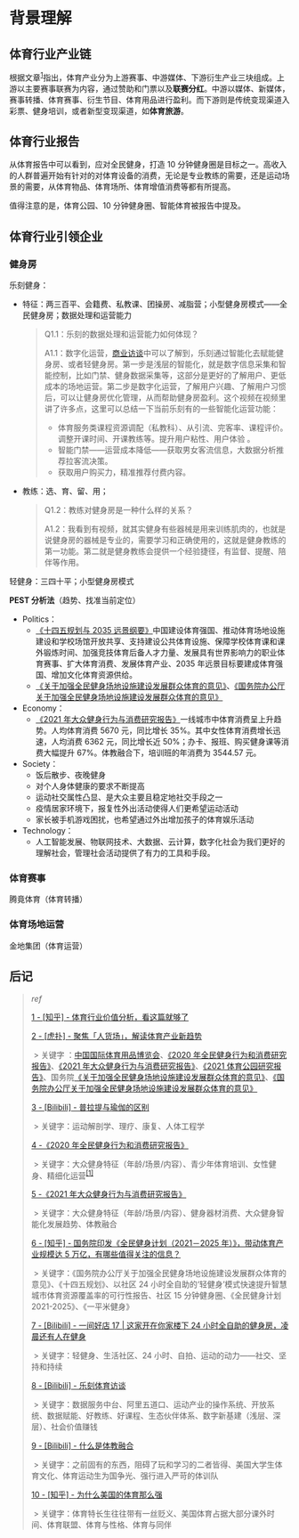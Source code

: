 # 背景理解

## 体育行业产业链

根据文章<sup>[1](https://zhuanlan.zhihu.com/p/355813106)</sup>指出，体育产业分为上游赛事、中游媒体、下游衍生产业三块组成。上游以主要赛事联赛为内容，通过赞助和门票以及**联赛分红**。中游以媒体、新媒体，赛事转播、体育赛事、衍生节目、体育用品进行盈利。而下游则是传统变现渠道入彩票、健身培训，或者新型变现渠道，如**体育旅游**。

## 体育行业报告

从体育报告中可以看到，应对全民健身，打造 10 分钟健身圈是目标之一。高收入的人群普遍开始有针对的对体育设备的消费，无论是专业教练的需要，还是运动场景的需要，从体育物品、体育场所、体育增值消费等都有所提高。

值得注意的是，体育公园、10 分钟健身圈、智能体育被报告中提及。

## 体育行业引领企业

### 健身房

乐刻健身：

- 特征：两三百平、会籍费、私教课、团操房、减脂营；小型健身房模式——全民健身房；数据处理和运营能力

  > Q1.1：乐刻的数据处理和运营能力如何体现？
  >
  > A1.1：数字化运营，[商业访谈](https://www.bilibili.com/video/BV19B4y1c7op?from=search&seid=17911402213384333513&spm_id_from=333.337.0.0)中可以了解到，乐刻通过智能化去赋能健身房、或者轻健身房。第一步是浅层的智能化，就是数字信息采集和智能控制，比如门禁、健身数据采集等，这部分是更好的了解用户、更低成本的场地运营。第二步是数字化运营，了解用户兴趣、了解用户习惯后，可以让健身房优化管理，从而帮助健身房盈利。这个视频在视频里讲了许多点，这里可以总结一下当前乐刻有的一些智能化运营功能：
  >
  > - 体育服务类课程资源调配（私教科）、从引流、完客率、课程评价。调整开课时间、开课教练等。提升用户粘性、用户体验 。
  > - 智能门禁——运营成本降低——获取男女客流信息，大数据分析推荐拉客流决策。
  > - 获取用户购买力，精准推荐付费内容。

- 教练：选、育、留、用；

  > Q1.2：教练对健身房是一种什么样的关系？
  >
  > A1.2：我看到有视频，就其实健身有些器械是用来训练肌肉的，也就是说健身房的器械是专业的，需要学习和正确使用的，这就是健身教练的第一功能。第二就是健身教练会提供一个经验捷径，有监督、提醒、陪伴等作用。

轻健身：三四十平；小型健身房模式

**PEST 分析法**（趋势、找准当前定位）

- Politics：
  - [《十四五规划与 2035 远景纲要》](https://www.ndrc.gov.cn/xxgk/zcfb/ghwb/202103/P020210323538797779059.pdf)中国建设体育强国、推动体育场地设施建设和学校场馆开放共享、支持建设公共体育设施、保障学校体育课和课外锻炼时间、加强竞技体育后备人才力量、发展具有世界影响力的职业体育赛事、扩大体育消费、发展体育产业、2035 年远景目标要建成体育强国、增加文化体育资源供给。
  - [《关于加强全民健身场地设施建设发展群众体育的意见》](http://www.gov.cn/zhengce/content/2020-10/10/content_5550053.htm)、[《国务院办公厅关于加强全民健身场地设施建设发展群众体育的意见》](http://www.gov.cn/xinwen/2020-10/10/content_5550216.htm)
- Economy：
  - [《2021 年大众健身行为与消费研究报告》](https://shipin.sportshow.com.cn/file/pdf/2021%E5%B9%B4%E5%A4%A7%E4%BC%97%E5%81%A5%E8%BA%AB%E8%A1%8C%E4%B8%BA%E4%B8%8E%E6%B6%88%E8%B4%B9%E7%A0%94%E7%A9%B6%E9%A1%B9%E7%9B%AE%E5%8F%91%E5%B8%83%E6%8A%A5%E5%91%8A.pdf)一线城市中体育消费呈上升趋势。人均体育消费 5670 元，同比增长 35%。其中女性体育消费增长迅速，人均消费 6362 元，同比增长近 50%；办卡、报班、购买健身课等消费大幅提升 67%。体教融合下，培训班的年消费为 3544.57 元。
- Society：
  - 饭后散步、夜晚健身
  - 对个人身体健康的要求不断提高
  - 运动社交属性凸显、是大众主要且稳定地社交手段之一
  - 疫情居家环境下，报复性外出活动使得人们更希望运动活动
  - 家长被手机游戏困扰，也希望通过外出增加孩子的体育娱乐活动
- Technology：
  - 人工智能发展、物联网技术、大数据、云计算，数字化社会为我们更好的理解社会，管理社会活动提供了有力的工具和手段。

### 体育赛事

腾竟体育（体育转播）

### 体育场地运营

金地集团（体育运营）

## 后记

> _ref_
>
> [1 - [知乎] - 体育行业价值分析，看这篇就够了](https://zhuanlan.zhihu.com/p/355813106)
>
> [2 - [虎扑] - 聚焦「人货场」，解读体育产业新趋势](https://bbs.hupu.com/43114686.html?is_reflow=1&cid=&bddid=&puid=&client=c08fec7ade56803f)
>
> ​	> 关键字 ：[中国国际体育用品博览会](https://cn.sportshow.com.cn/)、[《2020 年全民健身行为和消费研究报告》](https://shipin.sportshow.com.cn/file/pdf/2020%E5%B9%B4%E5%A4%A7%E4%BC%97%E5%81%A5%E8%BA%AB%E8%A1%8C%E4%B8%BA%E5%92%8C%E6%B6%88%E8%B4%B9%E7%A0%94%E7%A9%B6%E6%8A%A5%E5%91%8A.pdf)、[《2021 年大众健身行为与消费研究报告》](https://shipin.sportshow.com.cn/file/pdf/2021%E5%B9%B4%E5%A4%A7%E4%BC%97%E5%81%A5%E8%BA%AB%E8%A1%8C%E4%B8%BA%E4%B8%8E%E6%B6%88%E8%B4%B9%E7%A0%94%E7%A9%B6%E9%A1%B9%E7%9B%AE%E5%8F%91%E5%B8%83%E6%8A%A5%E5%91%8A.pdf)、[《2021 体育公园研究报告》](https://shipin.sportshow.com.cn/file/pdf/%E4%BD%93%E8%82%B2%E5%85%AC%E5%9B%AD%E7%A0%94%E7%A9%B6%E6%8A%A5%E5%91%8A.pdf)、国务院[《关于加强全民健身场地设施建设发展群众体育的意见》](http://www.gov.cn/zhengce/content/2020-10/10/content_5550053.htm)、[《国务院办公厅关于加强全民健身场地设施建设发展群众体育的意见》](http://www.gov.cn/xinwen/2020-10/10/content_5550216.htm)
>
> [3 - [Bilibili] - 普拉提与瑜伽的区别](https://www.bilibili.com/video/BV1qA411v77R?from=search&seid=5206476799003174895&spm_id_from=333.337.0.0)
>
> ​	> 关键字：运动解剖学、理疗、康复、人体工程学
>
> [4 -《2020 年全民健身行为和消费研究报告》](https://shipin.sportshow.com.cn/file/pdf/2020%E5%B9%B4%E5%A4%A7%E4%BC%97%E5%81%A5%E8%BA%AB%E8%A1%8C%E4%B8%BA%E5%92%8C%E6%B6%88%E8%B4%B9%E7%A0%94%E7%A9%B6%E6%8A%A5%E5%91%8A.pdf)
>
> ​	> 关键字：大众健身特征（年龄/场景/内容）、青少年体育培训、女性健身、精细化运营<sup>[[1]](http://www.woshipm.com/operate/804802.html)</sup>
>
> [5 -《2021 年大众健身行为与消费研究报告》](https://shipin.sportshow.com.cn/file/pdf/2021%E5%B9%B4%E5%A4%A7%E4%BC%97%E5%81%A5%E8%BA%AB%E8%A1%8C%E4%B8%BA%E4%B8%8E%E6%B6%88%E8%B4%B9%E7%A0%94%E7%A9%B6%E9%A1%B9%E7%9B%AE%E5%8F%91%E5%B8%83%E6%8A%A5%E5%91%8A.pdf)
>
> ​	> 关键字：大众健身特征（年龄/场景/内容）、健身器材消费、大众健身智能化发展趋势、体教融合
>
> [6 - [知乎] - 国务院印发《全民健身计划（2021－2025 年）》，带动体育产业规模达 5 万亿，有哪些值得关注的信息？](https://www.zhihu.com/question/477033835/answer/2045877666)
>
> ​	> 关键字：《国务院办公厅关于加强全民健身场地设施建设发展群众体育的意见》、《十四五规划》、以社区 24 小时全自助的‘轻健身’模式快速提升智慧城市体育资源覆盖率的可行性报告、社区 15 分钟健身圈、《全民健身计划 2021-2025》、《一平米健身》
>
> [7 - [Bilibili] - 一间好店 17 | 这家开在你家楼下 24 小时全自助的健身房，凌晨还有人在健身](https://www.bilibili.com/video/BV1gW411H7t4/?spm_id_from=333.788.videocard.5)
>
> ​	> 关键字：轻健身、生活社区、24 小时、自拍、运动的动力——社交、坚持和持续
>
> [8 - [Bilibili] - 乐刻体育访谈](https://www.bilibili.com/video/BV19B4y1c7op?from=search&seid=17911402213384333513&spm_id_from=333.337.0.0)
>
> ​	> 关键字：数据服务中台、阿里五道口、运动产业的操作系统、开放系统、数据赋能、好教练、好课程、生态伙伴体系、数字新基建（浅层、深层）、社会价值赚钱
>
> [9 - [Bilibili] - 什么是体教融合](https://www.bilibili.com/video/BV1KX4y1K7Aq?from=search&seid=13192083467018918539&spm_id_from=333.337.0.0)
>
> ​	> 关键字：之前固有的东西，阻碍了玩和学习的二者皆得、美国大学生体育文化、体育运动生为国争光、强行进入严苛的体训队
>
> [10 - [知乎] - 为什么美国的体育那么强](https://www.zhihu.com/search?type=content&q=%E7%BE%8E%E5%9B%BD%E4%BD%93%E8%82%B2)
>
> ​	> 关键字：体育特长生往往带有一丝贬义、美国体育占据大部分课外时间、体育联盟、体育与性格、体育与同伴
